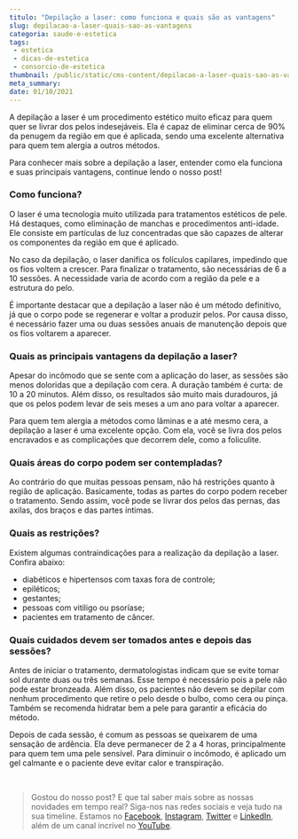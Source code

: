 ```yaml
---
titulo: "Depilação a laser: como funciona e quais são as vantagens"
slug: depilacao-a-laser-quais-sao-as-vantagens
categoria: saude-e-estetica
tags:
 - estetica
 - dicas-de-estetica
 - consorcio-de-estetica
thumbnail: /public/static/cms-content/depilacao-a-laser-quais-sao-as-vantagens.jpeg
meta_summary: 
date: 01/10/2021
---
```

A depilação a laser é um procedimento estético muito eficaz para quem quer se livrar dos pelos indesejáveis. Ela é capaz de eliminar cerca de 90% da penugem da região em que é aplicada, sendo uma excelente alternativa para quem tem alergia a outros métodos.

Para conhecer mais sobre a depilação a laser, entender como ela funciona e suas principais vantagens, continue lendo o nosso post!

### Como funciona?

O laser é uma tecnologia muito utilizada para tratamentos estéticos de pele. Há destaques, como eliminação de manchas e procedimentos anti-idade. Ele consiste em partículas de luz concentradas que são capazes de alterar os componentes da região em que é aplicado.

No caso da depilação, o laser danifica os folículos capilares, impedindo que os fios voltem a crescer. Para finalizar o tratamento, são necessárias de 6 a 10 sessões. A necessidade varia de acordo com a região da pele e a estrutura do pelo.

É importante destacar que a depilação a laser não é um método definitivo, já que o corpo pode se regenerar e voltar a produzir pelos. Por causa disso, é necessário fazer uma ou duas sessões anuais de manutenção depois que os fios voltarem a aparecer.

### Quais as principais vantagens da depilação a laser?

Apesar do incômodo que se sente com a aplicação do laser, as sessões são menos doloridas que a depilação com cera. A duração também é curta: de 10 a 20 minutos. Além disso, os resultados são muito mais duradouros, já que os pelos podem levar de seis meses a um ano para voltar a aparecer.

Para quem tem alergia a métodos como lâminas e a até mesmo cera, a depilação a laser é uma excelente opção. Com ela, você se livra dos pelos encravados e as complicações que decorrem dele, como a foliculite.

### Quais áreas do corpo podem ser contempladas?

Ao contrário do que muitas pessoas pensam, não há restrições quanto à região de aplicação. Basicamente, todas as partes do corpo podem receber o tratamento. Sendo assim, você pode se livrar dos pelos das pernas, das axilas, dos braços e das partes íntimas.

### Quais as restrições?

Existem algumas contraindicações para a realização da depilação a laser. Confira abaixo:

- diabéticos e hipertensos com taxas fora de controle;
- epiléticos;
- gestantes;
- pessoas com vitiligo ou psoríase;
- pacientes em tratamento de câncer.

### Quais cuidados devem ser tomados antes e depois das sessões?

Antes de iniciar o tratamento, dermatologistas indicam que se evite tomar sol durante duas ou três semanas. Esse tempo é necessário pois a pele não pode estar bronzeada. Além disso, os pacientes não devem se depilar com nenhum procedimento que retire o pelo desde o bulbo, como cera ou pinça. Também se recomenda hidratar bem a pele para garantir a eficácia do método.

Depois de cada sessão, é comum as pessoas se queixarem de uma sensação de ardência. Ela deve permanecer de 2 a 4 horas, principalmente para quem tem uma pele sensível. Para diminuir o incômodo, é aplicado um gel calmante e o paciente deve evitar calor e transpiração.

‍

> Gostou do nosso post? E que tal saber mais sobre as nossas novidades em tempo real? Siga-nos nas redes sociais e veja tudo na sua timeline. Estamos no [Facebook](https://www.facebook.com/embracon/), [Instagram](https://www.instagram.com/embraconoficial/), [Twitter](https://twitter.com/embracon) e [LinkedIn](https://www.linkedin.com/company/1018875/), além de um canal incrível no [YouTube](https://www.youtube.com/channel/UCL-Y0mv9zc73Iek48NLUBzQ).
